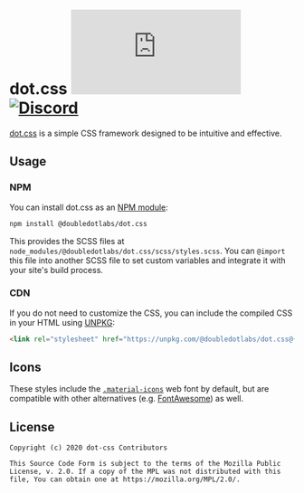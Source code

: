 dot.css [![NPM Package](https://img.shields.io/npm/v/@doubledotlabs/dot.css?color=red&logo=npm)](https://www.npmjs.com/package/@doubledotlabs/dot.css) [![Discord](https://img.shields.io/discord/514625116706177035.svg?logo=discord&colorB=7289da)](https://discord.jfenn.me/)
=====

[dot.css](https://doubledot.dev/dot-css/) is a simple CSS framework designed to be intuitive and effective.

## Usage

### NPM

You can install dot.css as an [NPM module](https://www.npmjs.com/package/@doubledotlabs/dot.css):

```sh
npm install @doubledotlabs/dot.css
```

This provides the SCSS files at `node_modules/@doubledotlabs/dot.css/scss/styles.scss`. You can `@import` this file into
another SCSS file to set custom variables and integrate it with your site's build process.

### CDN

If you do not need to customize the CSS, you can include the compiled CSS in your HTML using [UNPKG](https://unpkg.com/browse/@doubledotlabs/dot.css/):

```html
<link rel="stylesheet" href="https://unpkg.com/@doubledotlabs/dot.css@{version}/dist/styles.css">
```

## Icons

These styles include the [`.material-icons`](https://google.github.io/material-design-icons/) web font by default, but are compatible with other alternatives (e.g. [FontAwesome](https://fontawesome.com/)) as well.

## License

```
Copyright (c) 2020 dot-css Contributors

This Source Code Form is subject to the terms of the Mozilla Public
License, v. 2.0. If a copy of the MPL was not distributed with this
file, You can obtain one at https://mozilla.org/MPL/2.0/.
```
